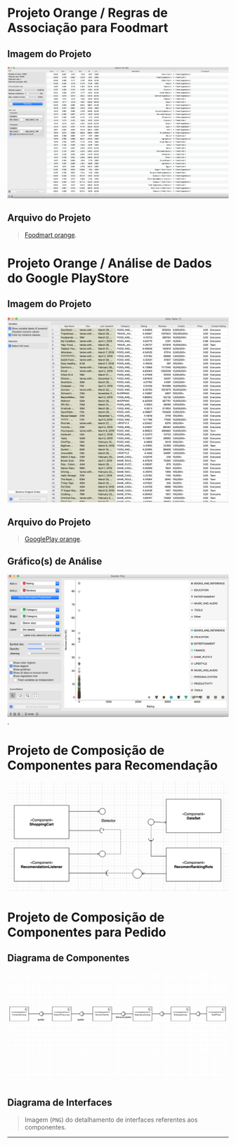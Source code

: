 # Projeto Orange / Regras de Associação para Foodmart

## Imagem do Projeto
![Foodmart](images/foodmart.png)

## Arquivo do Projeto
> [Foodmart orange](orange/foodmart.ows).

# Projeto Orange / Análise de Dados do Google PlayStore

## Imagem do Projeto
![GooglePlay](images/googleplay.png)

## Arquivo do Projeto
> [GooglePlay orange](orange/googleplay.ows).

## Gráfico(s) de Análise
![GooglePlay Review x Rating Graph](images/ratingXreview.png).

# Projeto de Composição de Componentes para Recomendação

![Componente Recomendação](images/recomendation.png)

# Projeto de Composição de Componentes para Pedido

## Diagrama de Componentes

![Componente para Pedido](images/pedido.png)

## Diagrama de Interfaces

> Imagem (`PNG`) do detalhamento de interfaces referentes aos componentes.

<hr>
